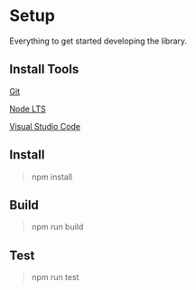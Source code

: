 # Setup

Everything to get started developing the library.

## Install Tools

[Git](https://git-scm.com/)

[Node LTS](https://nodejs.org/en/download/)

[Visual Studio Code](https://code.visualstudio.com/)

## Install

> npm install

## Build

> npm run build

## Test

> npm run test
